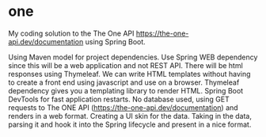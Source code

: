 # one
My coding solution to the The One API https://the-one-api.dev/documentation using Spring Boot.

Using Maven model for project dependencies.
Use Spring WEB dependency since this will be a web application and not REST API.
There will be html responses using Thymeleaf. We can write HTML templates without having to create a front end using javascript and use on a browser.
Thymeleaf dependency gives you a templating library to render HTML.
Spring Boot DevTools for fast application restarts.
No database used, using GET requests to The ONE API (https://the-one-api.dev/documentation) and renders in a web format. Creating a UI skin for the data.
Taking in the data, parsing it and hook it into the Spring lifecycle and present in a nice format.
